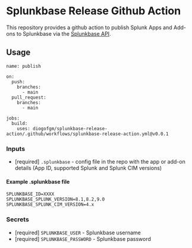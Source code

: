 # Splunkbase Release Github Action

This repository provides a github action to publish Splunk Apps and Add-ons to Splunkbase via the [Splunkbase API](https://dev.splunk.com/enterprise/reference/splunkbase/sbreleaseapiref).

## Usage

```
name: publish

on:
  push:
    branches:
      - main
  pull_request:
    branches:
      - main

jobs:
  build:
    uses: diogofgm/splunkbase-release-action/.github/workflows/splunkbase-release-action.yml@v0.0.1

```

### Inputs

* [required] `.splunkbase` - config file in the repo with the app or add-on details (App ID, supported Splunk and Splunk CIM versions)

#### Example .splunkbase file
```
SPLUNKBASE_ID=XXXX
SPLUNKBASE_SPLUNK_VERSION=8.1,8.2,9.0
SPLUNKBASE_SPLUNK_CIM_VERSION=4.x
```

### Secrets

* [required] `SPLUNKBASE_USER` - Splunkbase username
* [required] `SPLUNKBASE_PASSWORD` - Splunkbase password
